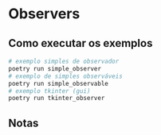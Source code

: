 # Observers

## Como executar os exemplos

```bash
# exemplo simples de observador
poetry run simple_observer
# exemplo de simples observáveis
poetry run simple_observable
# exemplo tkinter (gui)
poetry run tkinter_observer
```

## Notas
